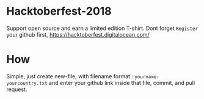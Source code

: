 # Hacktoberfest-2018
Support open source and earn a limited edition T-shirt.
Dont forget `Register` your github first,
https://hacktoberfest.digitalocean.com/

# How
Simple, just create new-file, with filename format : `yourname-yourcountry.txt`
and enter your github link inside that file, commit,
and pull request.

